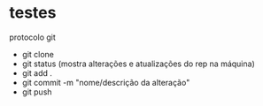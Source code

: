 # testes

protocolo git
- git clone <nome do rep>
- git status (mostra alterações e atualizações do rep na máquina)
- git add .
- git commit -m "nome/descrição da alteração"
- git push